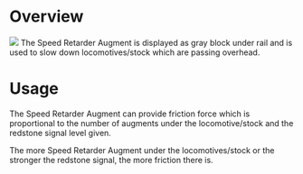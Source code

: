 # Overview
![](immersiverailroading:wiki/images/augments/speed_retarder.png)
The Speed Retarder Augment is displayed as gray block under rail and is used to slow down locomotives/stock which are passing overhead.

# Usage
The Speed Retarder Augment can provide friction force which is proportional to the number of augments under the locomotive/stock and the redstone signal level given.

The more Speed Retarder Augment under the locomotives/stock or the stronger the redstone signal, the more friction there is.